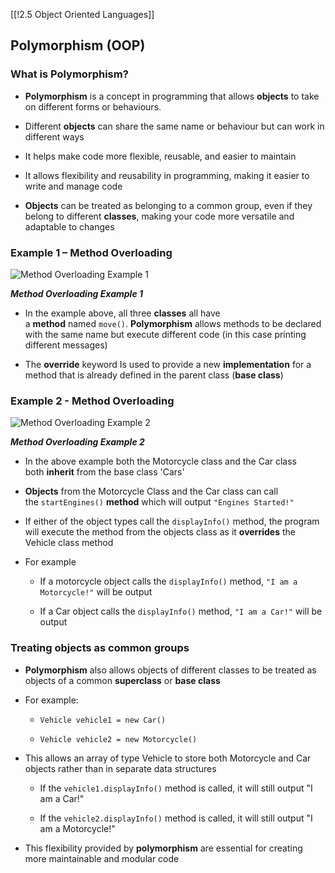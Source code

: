 [[!2.5 Object Oriented Languages]]

## Polymorphism (OOP)

### What is Polymorphism?

- **Polymorphism** is a concept in programming that allows **objects** to take on different forms or behaviours.
    
- Different **objects** can share the same name or behaviour but can work in different ways
    
- It helps make code more flexible, reusable, and easier to maintain
    
- It allows flexibility and reusability in programming, making it easier to write and manage code
    
- **Objects** can be treated as belonging to a common group, even if they belong to different **classes**, making your code more versatile and adaptable to changes
    

### Example 1 – Method Overloading

![Method Overloading Example 1](https://cdn.savemyexams.com/cdn-cgi/image/f=auto,width=3840/https://cdn.savemyexams.com/uploads/2023/09/method-overloading.png)

_**Method Overloading Example 1**_

- In the example above, all three **classes** all have a **method** named `move()`. **Polymorphism** allows methods to be declared with the same name but execute different code (in this case printing different messages)
    
- The **override** keyword Is used to provide a new **implementation** for a method that is already defined in the parent class (**base class**)
    

### Example 2 - Method Overloading

![Method Overloading Example 2](https://cdn.savemyexams.com/cdn-cgi/image/f=auto,width=3840/https://cdn.savemyexams.com/uploads/2023/10/method-overloading2.png)

_**Method Overloading Example 2**_

- In the above example both the Motorcycle class and the Car class both **inherit** from the base class 'Cars'
    
- **Objects** from the Motorcycle Class and the Car class can call the `startEngines()` **method** which will output `"Engines Started!"`
    
- If either of the object types call the `displayInfo()` method, the program will execute the method from the objects class as it **overrides** the Vehicle class method
    
- For example
    
    - If a motorcycle object calls the `displayInfo()` method, `"I am a Motorcycle!"` will be output
        
    - If a Car object calls the `displayInfo()` method, `"I am a Car!"` will be output
        

### Treating objects as common groups

- **Polymorphism** also allows objects of different classes to be treated as objects of a common **superclass** or **base class**
    
- For example:
    
    - `Vehicle vehicle1 = new Car()`
        
    - `Vehicle vehicle2 = new Motorcycle()`
        
- This allows an array of type Vehicle to store both Motorcycle and Car objects rather than in separate data structures
    
    - If the `vehicle1.displayInfo()` method is called, it will still output "I am a Car!"
        
    - If the `vehicle2.displayInfo()` method is called, it will still output "I am a Motorcycle!"
        
- This flexibility provided by **polymorphism** are essential for creating more maintainable and modular code